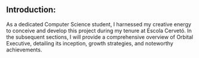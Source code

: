 ## Introduction:
As a dedicated Computer Science student, I harnessed my creative energy to conceive and develop this project during my tenure at Escola Cervetó. In the subsequent sections, 
I will provide a comprehensive overview of Orbital Executive, detailing its inception, growth strategies, and noteworthy achievements.
